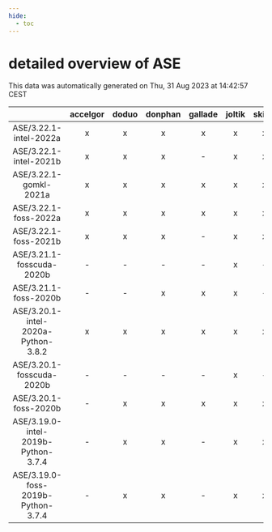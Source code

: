 ```yaml
---
hide:
  - toc
---
```


detailed overview of ASE
========================


This data was automatically generated on Thu, 31 Aug 2023 at 14:42:57 CEST  

| |accelgor|doduo|donphan|gallade|joltik|skitty|swalot|victini|
| :---: | :---: | :---: | :---: | :---: | :---: | :---: | :---: | :---: |
|ASE/3.22.1-intel-2022a|x|x|x|x|x|x|x|x|
|ASE/3.22.1-intel-2021b|x|x|x|-|x|x|x|x|
|ASE/3.22.1-gomkl-2021a|x|x|x|x|x|x|x|x|
|ASE/3.22.1-foss-2022a|x|x|x|x|x|x|x|x|
|ASE/3.22.1-foss-2021b|x|x|x|-|x|x|x|x|
|ASE/3.21.1-fosscuda-2020b|-|-|-|-|x|-|-|-|
|ASE/3.21.1-foss-2020b|-|-|x|x|x|-|-|-|
|ASE/3.20.1-intel-2020a-Python-3.8.2|x|x|x|x|x|x|x|x|
|ASE/3.20.1-fosscuda-2020b|-|-|-|-|x|-|-|-|
|ASE/3.20.1-foss-2020b|-|x|x|x|x|x|x|x|
|ASE/3.19.0-intel-2019b-Python-3.7.4|-|x|x|-|x|x|-|x|
|ASE/3.19.0-foss-2019b-Python-3.7.4|-|x|x|-|x|x|-|x|
